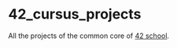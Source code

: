 # 42_cursus_projects

All the projects of the common core of [42 school](https://42.fr/en/homepage/).
